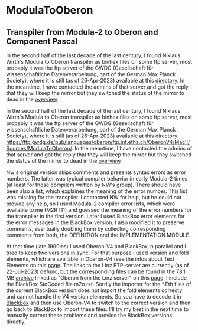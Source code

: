 # ModulaToOberon
## Transpiler from Modula-2 to Oberon and Component Pascal

In the second half of the last decade of the last century, I found Niklaus Wirth's Modula to Oberon transpiler as binhex files on some ftp server, most probably it was the ftp server of the GWDG (Gesellschaft für wissenschaftliche Datenverarbeitung, part of the German Max Planck Society), where it is still (as of 26-Apr-2023) available at this [directory](https://ftp.gwdg.de/pub/languages/oberon/ftp.inf.ethz.ch/OberonV4/MacII/Sources/ModulaToOberon/). In the meantime, I have contacted the admins of that server and got the reply that they will keep the mirror but they switched the status of the mirror to dead in the [overview](https://ftp.gwdg.de/).

In the second half of the last decade of the last century, I found Niklaus Wirth's Modula to Oberon transpiler as binhex files on some ftp server, most probably it was the ftp server of the GWDG (Gesellschaft für wissenschaftliche Datenverarbeitung, part of the German Max Planck Society), where it is still (as of 26-Apr-2023) available at this directory https://ftp.gwdg.de/pub/languages/oberon/ftp.inf.ethz.ch/OberonV4/MacII/Sources/ModulaToOberon/. In the meantime, I have contacted the admins of that server and got the reply that they will keep the mirror but they switched the status of the mirror to dead in the [overview](https://ftp.gwdg.de/).

Nw's original version skips comments and presents syntax errors as error numbers. The latter was typical compiler behavior in early Modula-2 times (at least for those compilers written by NW's group). There should have been also a list, which explaines the meaning of the error number. This list was missing for the transpiler. I contacted  NW for help, but he could not provide any help, so I used Modula-2 compiler error lists, which were available to me (M2RT11) and guessed the meaning of the error numbers for the transpiler in the first version. Later I used BlackBox error elements for the error messages in the BlackBox version. I also modified it to preserve comments, eventually doubling them by collecting corresponding comments from both, the DEFINITION and the IMPLEMENTATION MODULE.

At that time (late 1990ies) I used Oberon-V4 and BlackBox in parallel and I tried to keep two versions in sync. For that purpose I used version and fold elements, which are available in Oberon-V4 (see the infos about Text Elements on this [page](https://ssw.jku.at/Research/Projects/OberonDownloads.html). The links to the Linz FTP-server are currently (as of 22-Jul-2023) defunc, but the corresponding files can be found in the 78.1 MB [archive](https://ssw.jku.at/Research/Projects/Oberon.zip) linked as "Oberon from the Linz server" on this [page](https://ssw.jku.at/Research/Projects/Oberon.html). I include the BlackBox StdCoded file m2o.txt. Sorrily the importer for the *.Eth files of the current BlackBox version does not import the fold elements correcty and cannot handle the V4 version elements. So you have to decode it in [BlackBox](https://blackboxframework.org/index.php) and then use Oberon-V4 to switch to the correct version and then go back to BlackBox to import these files. I'll try my best in the next time to manually correct these problems and provide the BlackBox versions directly.
